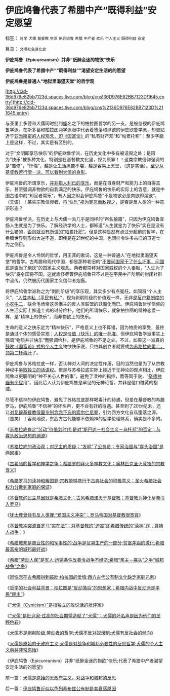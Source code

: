# 伊庇鸠鲁代表了希腊中产“既得利益”安定愿望

标签： `哲学` `犬儒` `基督教` `学派` `伊庇鸠鲁` `希腊` `中产者` `欢乐` `个人主义` `既得利益` `安定` 

目录： `文明社会进化史`

**伊庇鸠鲁（Epicureanism）并非“纸醉金迷的物欲”快乐**

**伊庇鸠鲁代表了希腊中产““既得利益””渴望安定生活的的愿望**

**伊庇鸠鲁是普通人“地狱里渴望天堂”的哲学观**

[http://cid-36d976e82bb7123d.spaces.live.com/blog/cns!36D976E82BB7123D!1645.entry](http://cid-36d976e82bb7123d.spaces.live.com/blog/cns%2136D976E82BB7123D%211645.entry)

与亚里士多德和犬儒同时批判盛名之下的柏拉图哲学的另一支，是被忽视的伊庇鸠鲁学派。在斯多葛和柏拉图两学派眼中代表着堕落和纵欲的伊庇欧鲁学派，却更贴近于[亚当斯密的人权观念，即《国富论》](../../../2009/11/6/斯密的《道德情操论》和君权贵族的道德情操.md)的“私有财产观”和“帕累托积”；至少字面上是这样，不过，其实是有区别的。

对于“文明即享乐快乐”的伊庇欧鲁学派，在历史文化中多有被诋毁之处；是因为“快乐”被多种文化，特别是在基督教文化里，视为原罪！！这类宗教信仰强调的是“苦修”，“忏悔”，越是让生活痛苦不堪，越是容易上天堂，（这是实话）。[至少从基督教苦行僧一派，可以看到犬儒的身影](../../../2010/5/6/为什么“缺乏信仰”的社会总是生机勃勃？.md)。

伊庇鸠鲁的所谓享乐，[并非损人利已的享乐](../../../2010/1/30/普世价值观中邪恶，和邪恶的“极”.md)，而是在自身财产和能力上的自得其乐，甚至强调非物欲的自我满足的快乐。伊庇鸠鲁的快乐的实际上的含意，就是中国古语中的“知足者常乐”，有人因之附会伊庇鸠鲁“不是物欲必是肉欲即淫欲”，（无语）！某些宗教信仰者，[将“快乐”视为罪恶而敌视之](../../../2009/11/5/没有天生的原罪，没有天生的原债.md)，是否是反人类的一种意识形态？

伊庇鸠鲁学派，在历史上与犬儒一派几乎是同样的“声名狼籍”，只因为伊庇鸠鲁宣扬人生就是为了快乐。了解经济学的人士，都知道“人生就是为了快乐”实在是没有什么错的，[否则就没有所谓的“帕累托积”](../../../2010/4/28/进化论就是&quot;天人合一&quot;不能批；.md)。但是这种显然有点过分超前的哲学，在希腊世界则形似大逆不道，即使是在21世纪的中国，也同样令许多古旧的卫道士为之侧目。

伊庇鸠鲁是令人怜悯的哲学，用王菲的歌词，这是一种普通人“在地狱里渴望天堂”的哲学。古希腊和现代中国，都是那种老旧的“[不要问国家干了什么坏事，问国民是否当了炮灰](../../../2009/7/28/不要问国家对你做了什么，要问你为国家做了什么.md)”的国家主义观念。两者都崇拜对国家威权的个人奉献，“人生为了快乐”将令国将不国，这就难怪尽管伊庇鸠鲁只不过是在平民中产阶层的封闭社群中流传，仍然被历代国家主义信仰者炮轰。

将伊庇鸠鲁学派称之为“剥削阶级”的享乐观，其实多少有点冤枉。如同将“个人主义”，“[人性本私（平民有私）](../../../2009/11/4/什么是“我”及人性本私和熵恒增加定律.md)”，视为剥削阶级的价值观一样，无非[是反户籍制度的小农牛二](../../../2009/10/30/全国被剥离的国民福利集中在几个城市分发好吗？.md)，联合毛炀帝这类僭主的反人类联盟的妖魔化而已。伊庇鸠鲁哲学信仰的人生活实际上修道士式的过分俭朴，他们的所谓快乐，就象柏拉图的精神恋爱一样，是“精神上的快乐”，而非物欲上的快乐。

生命的意义之快乐定为“精神快乐”，严格意义上也不算错，因为物质的享受，最终是通过个体的感受实现；[人权是价值（快乐）的唯一标准](http://blog.sina.com.cn/s/blog_4a78b4ee0100k5sh.html)。但伊庇鸠鲁学派事实上强调“物质并非快乐”而强调俭朴，是伊庇鸠鲁的不足之处。不过，如果这一派真的[鼓吹《国富论》式的个人主义](../../../2009/10/29/伟大的思想家亚当斯密的迷惑.md)物欲快乐说，只怕其创立者就要成[为苏格拉底第二，领第二杯毒汁](../../../2010/8/4/宗教能够盛行于古典社会的积极意义.md)了。

伊庇鸠鲁与苏格拉底一样，否认神对人间的决定性作用，目的当然也是为了从宗教神权中[争取独立的话语权](../../../2010/5/20/为什么我的观点就是对的？别人是错的？.md)。但是与苏格拉底实际上接近于无神论的观点相比，伊庇鸠鲁以更聪明的“神不关心人世的事”，避免了渎神的指控，而等同于说，“[祭师神庙有个屁](http://blog.sina.com.cn/s/blog_5563a64d0100iaji.html)用”。因此后人认为伊庇鸠鲁是罕见的无神论哲，并非是信口雌黄的指控。

尽管不信神的伊庇鸠鲁，避免了苏格拉底那样喝毒汁的待遇，但是在基督教的希腊罗马，伊庇鸠鲁“不信神”的坏名声，更不会有好的待遇。甚至到了20世纪未，还让[对复辟基督教俄国专制念念不忘的索尔仁尼琴](../../../2010/6/15/进化论天人必然合一存在必然合理.md)，引为西方文化自私堕落之源。（苦笑）！客观地说，东西方古代能够不依赖神的哲学伦理体系，确实是不多的。

《[苏格拉底肯定“劳动”价值划时代;是对“斯巴达－社会主义－乌托邦”的否定；与寡头政治思想的渊源](../../../2010/8/3/苏格拉底肯定“劳动”价值是划时代，与寡头的渊源.md)》

《[苏格拉底的政治观；对民主的质疑；“发明”了公务员；专家治国与“寡头治国”是两回事](../../../2010/8/3/苏格拉底质疑民主；发明了公务员.md)》

《[古希腊的哲学和神学之争；希腊罗的拜火多神教文化；奥林匹克圣火竞技的宗教含义](../../../2010/8/4/希腊罗马的拜火信仰和奥林匹克圣火.md)》

《[希腊罗马的渎神和叛国罪;宗教能够盛行于古典社会的积极意义；圣火希腊社会权力分散到家庭的保证](../../../2010/8/4/宗教能够盛行于古典社会的积极意义.md)》

《[基督教的民主基因就是希腊文化；古风希腊湮灭于基督教；基督教为神化皇帝引入罗马](../../../2010/8/4/基督教为神化皇帝而成罗马国教.md)》

《[犹太教曾经有反人类罪;“爱国主义冲突”；罗马帝国对基督教很宽容](../../../2010/8/4/罗马帝国对基督教很宽容，犹太教曾经暴戾.md)》

《[基督教冲突源自罗马“实在法”；对基督教的“迫害”即希腊传统的“渎神”罪；哥特人战争](../../../2010/8/4/罗马皇帝对基督教的几次“迫害”是实在法冲突.md)；》

《[希腊城邦是商业性的和军事性的;战争是贸易生产的一部分;贫富差距的激化;希腊最富裕的城邦最好战](../../../2010/8/5/古希腊抓革命促生产；最富裕的城邦最好战.md)》

《[希腊“劳动人民”是军人;运输条件改善令战争不经济;希腊“民主－寡头”之争“城邦战争”之争](../../../2010/8/5/希腊城邦的“劳动人民”就是军人.md)》

《[同性恋在古希腊得到鼓励;柏拉图的爱情;西方古代公有制文化缺乏家庭元素](../../../2010/8/5/西方古代公有制文化缺乏家庭元素.md)》

《[哲学的社会利益背景；柏拉图是“反动落后”的思想家；希腊内战中反动派是平民“民主”](../../../2010/8/6/“犬儒”指“疯狗一样乱咬的批评家”.md)》

《[“犬儒（Cynicism）”是指独立的敢说话的批评家](../../../2010/8/6/“犬儒”指“疯狗一样乱咬的批评家”.md)》

《[“犬儒”是批评家;过高的社会期望造就了“犬儒”；犬儒的坏名声是因为他们的民粹色彩](../../../2010/8/6/“犬儒”特指有批评没有解决方法的批评家.md)》

《[犬儒不是剥削阶级.劳动者的哲学;犬儒不反对奴隶制;犬儒有反社会的倾向](../../../2010/8/7/希腊奴隶真相；犬儒有反社会的倾向.md)》

《[犬儒是原始的无政府主义;犬儒是对战争和城邦必要性的反思哲学;犬儒的个人主义萌芽非常原始](../../../2010/8/7/犬儒是原始的无政府主义，对战争和城邦的反思.md)》

《伊庇鸠鲁（Epicureanism）并非“纸醉金迷的物欲”快乐;代表了希腊中产者渴望安定生活的的愿望》

前一篇：[犬儒是原始的无政府主义，对战争和城邦的反思](../../../2010/8/7/犬儒是原始的无政府主义，对战争和城邦的反思.md)

后一篇：[伊庇鸠鲁近似以色列基布兹公有制是其衰落原因](../../../2010/8/7/伊庇鸠鲁近似以色列基布兹公有制是其衰落原因.md)